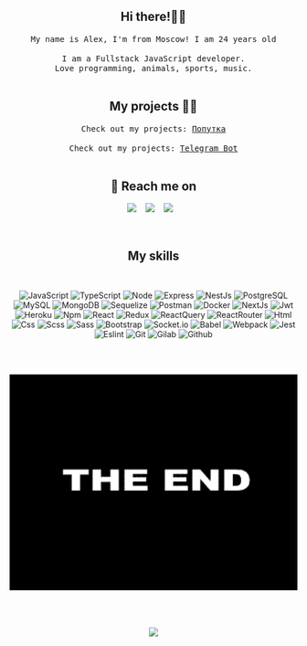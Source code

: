 <!-- <div align="center">
  <img src="https://github.com/gard65/gard65/blob/main/assets/giphy.gif" alt="header"  style="width:1000px; height: 800px"/>
</div> -->


<h2 align="center">Hi there!✌🏼</h2>
<p align="center">
  <samp>My name is Alex, I'm from Moscow! I am 24 years old <br> <br> I am a Fullstack JavaScript developer. <br>
  Love programming, animals, sports, music.
  </samp>
  <br> <br>
</p>


<h2 align="center">My projects 👨‍💻</h2>

<p align="center">
  <samp>Check out my projects: <a href="https://github.com/gard65/cartWeb" target="_blank">Попутка</a>
  </samp>
  <br> <br>
  <samp>Check out my projects: <a href="https://github.com/gard65/telegram_News" target="_blank">Telegram Bot</a>
  </samp>
  <br> <br>
</p>


<h2 align="center">💬 Reach me on</h2>


<p align="center" align='right'>
  <a target="_blank" href="mailto:sanegk@gmail.com"><img
    src="https://img.shields.io/badge/@mail-20232A?style=for-the-badge&logo=gmail"/></a>&nbsp;&nbsp;&nbsp;
  <a target="_blank" href="https://t.me/gard_65"><img
    src="https://img.shields.io/badge/Telegram-20232A?style=for-the-badge&logo=telegram"/></a>&nbsp;&nbsp;&nbsp;
  <a target="_blank" href="https://vk.com/alexdev134"><img
    src="https://img.shields.io/badge/Vkontakte-20232A?style=for-the-badge&logo=Vk&logoColor=4F7DB3"/></a>&nbsp;&nbsp;&nbsp;
</p>

<br>

<h2 align="center">My skills</h2>
<br>

<div align="center">

  ![JavaScript](https://img.shields.io/badge/JavaScript-20232A?style=for-the-badge&logo=javascript)
  ![TypeScript](https://img.shields.io/badge/TypeScript-20232A?style=for-the-badge&logo=typescript)
  ![Node](https://img.shields.io/badge/node-20232A?style=for-the-badge&logo=node.js)
  ![Express](https://img.shields.io/badge/express-20232A?style=for-the-badge&logo=express)
  ![NestJs](https://img.shields.io/badge/nest-20232A?style=for-the-badge&logo=nestjs&logoColor=E0234D)
  ![PostgreSQL](https://img.shields.io/badge/postgresql-20232A?style=for-the-badge&logo=postgresql)
  ![MySQL](https://img.shields.io/badge/MySQL-20232A?style=for-the-badge&logo=MySQL)
  ![MongoDB](https://img.shields.io/badge/mongoDB-20232A?style=for-the-badge&logo=mongoDB)
  ![Sequelize](https://img.shields.io/badge/Sequelize-20232A?style=for-the-badge&logo=Sequelize)
  ![Postman](https://img.shields.io/badge/postman-20232A?style=for-the-badge&logo=postman)
  ![Docker](https://img.shields.io/badge/docker-20232A?style=for-the-badge&logo=docker)
  ![NextJs](https://img.shields.io/badge/next-20232A?style=for-the-badge&logo=next.js)
  ![Jwt](https://img.shields.io/badge/JWT-20232A?style=for-the-badge&logo=jsonwebtokens)
  ![Heroku](https://img.shields.io/badge/Heroku-20232A?style=for-the-badge&logo=Heroku)
  ![Npm](https://img.shields.io/badge/npm-20232A?style=for-the-badge&logo=npm)
  ![React](https://img.shields.io/badge/React-20232A?style=for-the-badge&logo=react)
  ![Redux](https://img.shields.io/badge/Redux-20232A?style=for-the-badge&logo=redux&logoColor=7749BD)
  ![ReactQuery](https://img.shields.io/badge/ReactQuery-20232A?style=for-the-badge&logo=reactquery)
  ![ReactRouter](https://img.shields.io/badge/React_Router-20232A?style=for-the-badge&logo=react-router)
  ![Html](https://img.shields.io/badge/HTML5-20232A?style=for-the-badge&logo=html5)
  ![Css](https://img.shields.io/badge/CSS3-20232A?style=for-the-badge&logo=css3&logoColor=369AD6)
  ![Scss](https://img.shields.io/badge/scss-20232A?style=for-the-badge&logo=sass)
  ![Sass](https://img.shields.io/badge/Sass-20232A?style=for-the-badge&logo=sass)
  ![Bootstrap](https://img.shields.io/badge/Bootstrap-20232A?style=for-the-badge&logo=bootstrap)
  ![Socket.io](https://img.shields.io/badge/socket.io-20232A?style=for-the-badge&logo=socket.io)
  ![Babel](https://img.shields.io/badge/babel-20232A?style=for-the-badge&logo=babel)
  ![Webpack](https://img.shields.io/badge/webpack-20232A?style=for-the-badge&logo=webpack)
  ![Jest](https://img.shields.io/badge/jest-20232A?style=for-the-badge&logo=jest&logoColor=99424F)
  ![Eslint](https://img.shields.io/badge/eslint-20232A?style=for-the-badge&logo=eslint&logoColor=7C7CEA)
  ![Git](https://img.shields.io/badge/git-20232A?style=for-the-badge&logo=git)
  ![Gilab](https://img.shields.io/badge/gitlab-20232A?style=for-the-badge&logo=gitlab)
  ![Github](https://img.shields.io/badge/github-20232A?style=for-the-badge&logo=github)

  <br><br>

</div>

<div align="center">

<img src="assets/V4a1.gif" style="width:1000px" alt="header"/>

<br> <br>

  ![](https://visitor-badge.glitch.me/badge?page_id=T1mur-cod)

</div>
